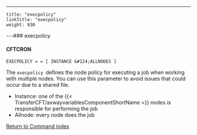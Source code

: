 ---
    title: "execpolicy"
    linkTitle: "execpolicy"
    weight: 930
---### execpolicy

#### CFTCRON

`EXECPOLICY = = [ INSTANCE &#124;ALLNODES ]`

The `execpolicy `defines the node policy for executing a job when working with multiple nodes. You can use this parameter to avoid issues that could occur due to a shared file.

- Instance: one of the {{< TransferCFT/axwayvariablesComponentShortName >}} nodes is responsible for performing the job
- Allnode: every node does the job

[Return to Command index](../../)
